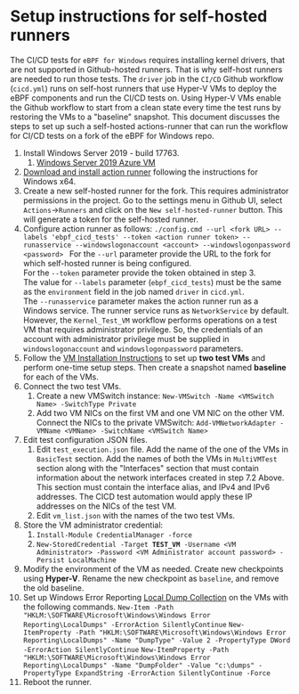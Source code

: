 # Setup instructions for self-hosted runners

The CI/CD tests for `eBPF for Windows` requires installing kernel drivers, that are not supported in Github-hosted runners.
That is why self-host runners are needed to run those tests. The `driver` job in the `CI/CD` Github workflow (`cicd.yml`) runs on self-host runners that use Hyper-V VMs to deploy the eBPF components and run the CI/CD tests on. Using Hyper-V VMs enable the Github workflow to start from a clean state every time the test runs by restoring the VMs to a "baseline" snapshot.
This document discusses the steps to set up such a self-hosted actions-runner that can run the workflow for CI/CD tests on a fork of the eBPF for Windows repo.

1) Install Windows Server 2019 - build 17763.
   1) [Windows Server 2019 Azure VM](https://portal.azure.com/#create/Microsoft.WindowsServer2019Datacenter-ARM)
2) [Download and install action runner](https://github.com/actions/runner/releases) following the instructions for Windows x64.
3) Create a new self-hosted runner for the fork. This requires administrator permissions in the project. Go to the settings menu in Github UI, select `Actions`->`Runners` and click on the `New self-hosted-runner` button. This will generate a token for the self-hosted runner.
4) Configure action runner as follows:
   ```./config.cmd --url <fork URL> --labels 'ebpf_cicd_tests' --token <action runner token> --runasservice --windowslogonaccount <account> --windowslogonpassword <password> ```
   For the `--url` parameter provide the URL to the fork for which self-hosted runner is being configured.<br/>
   For the `--token` parameter provide the token obtained in step 3.<br/>
   The value for `--labels` parameter (`ebpf_cicd_tests`) must be the same as the `environment` field in the job named `driver` in `cicd.yml`.<br/>
   The `--runasservice` parameter makes the action runner run as a Windows service. The runner service runs as
   `NetworkService` by default. However, the `Kernel_Test_VM` workflow performs operations on a test VM that requires
   administrator privilege. So, the credentials of an account with administrator privilege must be supplied in
   `windowslogonaccount` and `windowslogonpassword` parameters.
6) Follow the [VM Installation Instructions](vm-setup.md) to set up **two test VMs** and perform one-time setup steps. Then create a snapshot named **baseline** for each of the VMs.
7) Connect the two test VMs.
   1) Create a new VMSwitch instance: `New-VMSwitch -Name <VMSwitch Name> -SwitchType Private`
   2) Add two VM NICs on the first VM and one VM NIC on the other VM. Connect the NICs to the private VMSwitch: `Add-VMNetworkAdapter -VMName <VMName> -SwitchName <VMSwitch Name>`
8) Edit test configuration JSON files.
   1) Edit `test_execution.json` file. Add the name of the one of the VMs in `BasicTest` section. Add the names of both the VMs in `MultiVMTest` section along with the "Interfaces" section that must contain information about the network interfaces created in step 7.2 Above. This section must contain the interface alias, and IPv4 and IPv6 addresses. The CICD test automation would apply these IP addresses on the NICs of the test VM.
   2) Edit `vm_list.json` with the names of the two test VMs.
9) Store the VM administrator credential:
   1) `Install-Module CredentialManager -force`
   2) `New-StoredCredential -Target `**`TEST_VM`**` -Username <VM Administrator> -Password <VM Administrator account password> -Persist LocalMachine`
10) Modify the environment of the VM as needed. Create new checkpoints using **Hyper-V**. Rename the new checkpoint as `baseline`, and remove the old baseline. 
11) Set up Windows Error Reporting [Local Dump Collection](https://docs.microsoft.com/en-us/windows/win32/wer/collecting-user-mode-dumps) on the VMs with the following commands.
    ```New-Item -Path "HKLM:\SOFTWARE\Microsoft\Windows\Windows Error Reporting\LocalDumps" -ErrorAction SilentlyContinue```
    ```New-ItemProperty -Path "HKLM:\SOFTWARE\Microsoft\Windows\Windows Error Reporting\LocalDumps" -Name "DumpType" -Value 2 -PropertyType DWord -ErrorAction SilentlyContinue```
    ```New-ItemProperty -Path "HKLM:\SOFTWARE\Microsoft\Windows\Windows Error Reporting\LocalDumps" -Name "DumpFolder" -Value "c:\dumps" -PropertyType ExpandString -ErrorAction SilentlyContinue -Force```
12) Reboot the runner.
